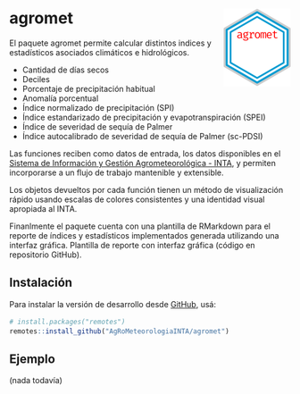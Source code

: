 
<!-- README.md is generated from README.Rmd. Please edit that file -->

# agromet <img src='man/figures/logo.png' align="right" height="139" />

<!-- badges: start -->

<!-- badges: end -->

El paquete agromet permite calcular distintos indices y estadísticos
asociados climáticos e hidrológicos.

  - Cantidad de días secos
  - Deciles
  - Porcentaje de precipitación habitual
  - Anomalía porcentual
  - Índice normalizado de precipitación (SPI)
  - Índice estandarizado de precipitación y evapotranspiración (SPEI)
  - Índice de severidad de sequía de Palmer
  - Índice autocalibrado de severidad de sequía de Palmer (sc-PDSI)

Las funciones reciben como datos de entrada, los datos disponibles en el
[Sistema de Información y Gestión Agrometeorológica -
INTA](http://siga.inta.gov.ar/), y permiten incorporarse a un flujo de
trabajo mantenible y extensible.

Los objetos devueltos por cada función tienen un método de visualización
rápido usando escalas de colores consistentes y una identidad visual
apropiada al INTA.

Finanlmente el paquete cuenta con una plantilla de RMarkdown para el
reporte de índices y estadísticos implementados generada utilizando una
interfaz gráfica. Plantilla de reporte con interfaz gráfica (código en
repositorio GitHub).

## Instalación

Para instalar la versión de desarrollo desde
[GitHub](https://github.com/), usá:

``` r
# install.packages("remotes")
remotes::install_github("AgRoMeteorologiaINTA/agromet")
```

## Ejemplo

(nada todavía)
